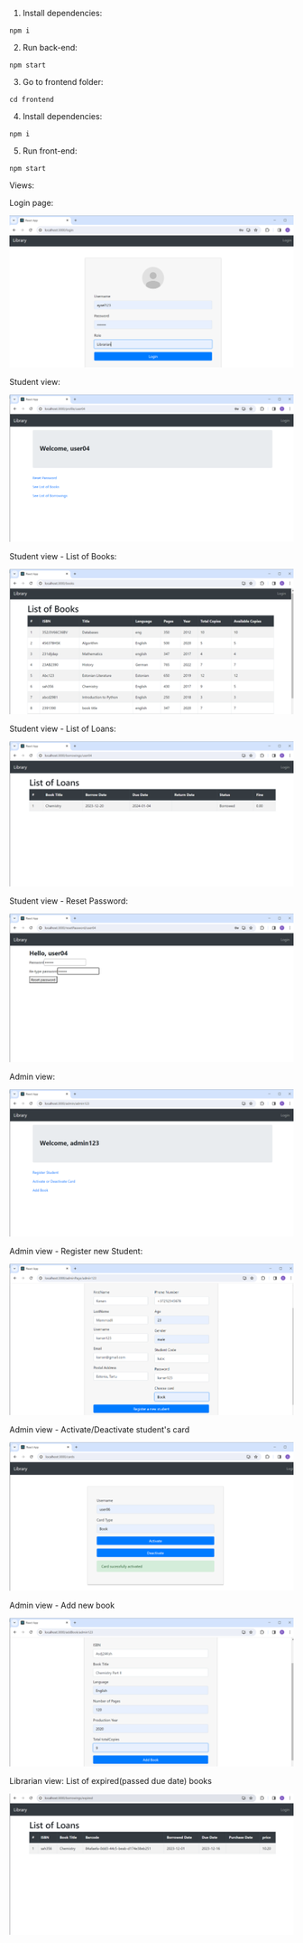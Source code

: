 1. Install dependencies:

```
npm i
```

2. Run back-end:

```
npm start
```

3. Go to frontend folder:

```
cd frontend
```

4. Install dependencies:

```
npm i
```

5. Run front-end:

```
npm start
```

Views:

Login page:

![alt text](photos\Login.png)

Student view:

![alt text](photos\StudentView.png)

Student view - List of Books:

![alt text](photos\ListOfBooks.png)

Student view - List of Loans:

![alt text](photos\ListOfLoans.png)

Student view - Reset Password:

![alt text](photos\ResetPassword.png)

Admin view:

![alt text](photos\AdminPage.png)

Admin view - Register new Student:

![alt text](photos\RegisterStudent.png)

Admin view - Activate/Deactivate student's card

![alt text](photos\ActivateCard.png)

Admin view - Add new book

![alt text](photos\AddBook.png)

Librarian view: List of expired(passed due date) books

![alt text](photos\ExpiredLoans.png)
